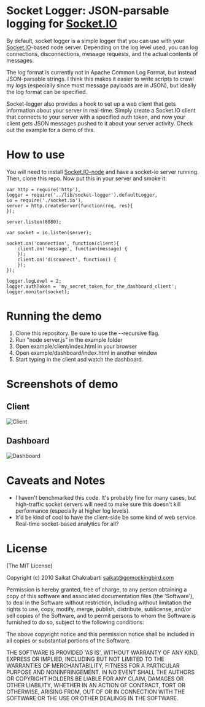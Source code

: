 Socket Logger: JSON-parsable logging for [Socket.IO](http://github.com/learnboost/socket.io-node)
===============================================================

By default, socket logger is a simple logger that you can use with your [Socket.IO](http://github.com/learnboost/socket.io-node)-based node server.  Depending on the log level used, you can log connections, disconnections, message requests, and the actual contents of messages.  

The log format is currently not in Apache Common Log Format, but instead JSON-parsable strings.  I think this makes it easier to write scripts to crawl my logs (especially since most message payloads are in JSON), but ideally the log format can be specified.

Socket-logger also provides a hook to set up a web client that gets information about your server in real-time.  Simply create a Socket.IO client that connects to your server with a specified auth token, and now your client gets JSON messages pushed to it about your server activity.  Check out the example for a demo of this.

How to use
============

You will need to install [Socket.IO-node](http://github.com/learnboost/socket.io-node) and have a socket-io server running.  Then, clone this repo.  Now put this in your server and smoke it:

    var http = require('http'), 
    logger = require('../lib/socket-logger').defaultLogger,
    io = require('./socket.io'),
    server = http.createServer(function(req, res){
    });

    server.listen(8080);

    var socket = io.listen(server);

    socket.on('connection', function(client){
        client.on('message', function(message) { 
    	});
        client.on('disconnect', function() {
        });
    });

    logger.logLevel = 2;
    logger.authToken = 'my_secret_token_for_the_dashboard_client';
    logger.monitor(socket);

Running the demo
================

1. Clone this repository.  Be sure to use the --recursive flag.
2. Run "node server.js" in the example folder
3. Open example/client/index.html in your browser
4. Open example/dashboard/index.html in another windew
5. Start typing in the client asd watch the dashboard.

Screenshots of demo
===================

## Client
![Client](http://imgur.com/S3Wke.png)

## Dashboard
![Dashboard](http://imgur.com/PJy3x.png)

Caveats and Notes
=================

* I haven't benchmarked this code.  It's probably fine for many cases, but high-traffic socket servers will need to make sure this doesn't kill performance (especially at higher log levels).
* It'd be kind of cool to have the client-side be some kind of web service.  Real-time socket-based analytics for all?
    
License
=======
(The MIT License)

Copyright (c) 2010 Saikat Chakrabarti <saikat@gomockingbird.com>

Permission is hereby granted, free of charge, to any person obtaining a copy of this software and associated documentation files (the 'Software'), to deal in the Software without restriction, including without limitation the rights to use, copy, modify, merge, publish, distribute, sublicense, and/or sell copies of the Software, and to permit persons to whom the Software is furnished to do so, subject to the following conditions:

The above copyright notice and this permission notice shall be included in all copies or substantial portions of the Software.

THE SOFTWARE IS PROVIDED 'AS IS', WITHOUT WARRANTY OF ANY KIND, EXPRESS OR IMPLIED, INCLUDING BUT NOT LIMITED TO THE WARRANTIES OF MERCHANTABILITY, FITNESS FOR A PARTICULAR PURPOSE AND NONINFRINGEMENT. IN NO EVENT SHALL THE AUTHORS OR COPYRIGHT HOLDERS BE LIABLE FOR ANY CLAIM, DAMAGES OR OTHER LIABILITY, WHETHER IN AN ACTION OF CONTRACT, TORT OR OTHERWISE, ARISING FROM, OUT OF OR IN CONNECTION WITH THE SOFTWARE OR THE USE OR OTHER DEALINGS IN THE SOFTWARE.
